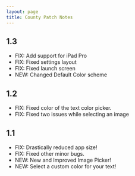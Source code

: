 ```yaml
---
layout: page
title: County Patch Notes
---
```


## 1.3

- FIX: Add support for iPad Pro
- FIX: Fixed settings layout
- FIX: Fixed launch screen
- NEW: Changed Default Color scheme

## 1.2

- FIX: Fixed color of the text color picker.
- FIX: Fixed two issues while selecting an image

## 1.1

* FIX: Drastically reduced app size!
* FIX: Fixed other minor bugs.
* NEW: New and Improved Image Picker!
* NEW: Select a custom color for your text!